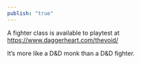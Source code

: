 ```yaml
---
publish: "true"
---
```


A fighter class is available to playtest at https://www.daggerheart.com/thevoid/

It’s more like a D&D monk than a D&D fighter.